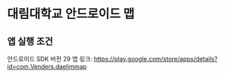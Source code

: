 # 대림대학교 안드로이드 맵
## 앱 실행 조건 
안드로이드 SDK 버전 29
앱 링크:
https://play.google.com/store/apps/details?id=com.Venders.daelimmap
